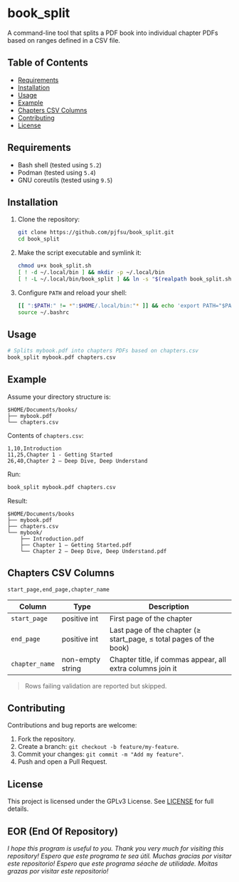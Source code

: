 # book_split

A command-line tool that splits a PDF book into individual chapter PDFs based on ranges defined in a CSV file.

## Table of Contents

- [Requirements](#requirements)  
- [Installation](#installation)  
- [Usage](#usage)  
- [Example](#example)  
- [Chapters CSV Columns](#chapters-csv-columns)  
- [Contributing](#contributing)  
- [License](#license)  

## Requirements

- Bash shell (tested using `5.2`)
- Podman (tested using `5.4`)
- GNU coreutils (tested using `9.5`)

## Installation

1. Clone the repository:  
   ```bash
   git clone https://github.com/pjfsu/book_split.git
   cd book_split
   ```

2. Make the script executable and symlink it:  
   ```bash
   chmod u+x book_split.sh
   [ ! -d ~/.local/bin ] && mkdir -p ~/.local/bin
   [ ! -L ~/.local/bin/book_split ] && ln -s "$(realpath book_split.sh)" ~/.local/bin/book_split
   ```

3. Configure `PATH` and reload your shell: 
   ```bash
   [[ ":$PATH:" != *":$HOME/.local/bin:"* ]] && echo 'export PATH="$PATH:$HOME/.local/bin"' >> ~/.bashrc
   source ~/.bashrc
   ```

## Usage

```bash
# Splits mybook.pdf into chapters PDFs based on chapters.csv
book_split mybook.pdf chapters.csv
```

## Example

Assume your directory structure is:

```
$HOME/Documents/books/
├── mybook.pdf
└── chapters.csv
```

Contents of `chapters.csv`:

```
1,10,Introduction
11,25,Chapter 1 - Getting Started
26,40,Chapter 2 – Deep Dive, Deep Understand
```

Run:

```bash
book_split mybook.pdf chapters.csv
```

Result:

```
$HOME/Documents/books
├── mybook.pdf
├── chapters.csv
└── mybook/
    ├── Introduction.pdf
    ├── Chapter 1 – Getting Started.pdf
    └── Chapter 2 – Deep Dive, Deep Understand.pdf
```

## Chapters CSV Columns

```
start_page,end_page,chapter_name
```

|Column|Type|Description|
|---|---|---|
|`start_page`|positive int|First page of the chapter|
|`end_page`|positive int|Last page of the chapter (≥ start\_page, ≤ total pages of the book)|
|`chapter_name`|non-empty string|Chapter title, if commas appear, all extra columns join it|

> Rows failing validation are reported but skipped.

## Contributing

Contributions and bug reports are welcome:

1. Fork the repository.  
2. Create a branch: `git checkout -b feature/my-feature`.  
3. Commit your changes: `git commit -m "Add my feature"`.  
4. Push and open a Pull Request.  

## License

This project is licensed under the GPLv3 License. See [LICENSE](LICENSE) for full details.

## EOR (End Of Repository)

_I hope this program is useful to you. Thank you very much for visiting this repository!_
_Espero que este programa te sea útil. Muchas gracias por visitar este repositorio!_
_Espero que este programa séache de utilidade. Moitas grazas por visitar este repositorio!_
